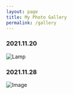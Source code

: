 ```yaml
---
layout: page
title: My Photo Gallery
permalink: /gallery
---
```

### 2021.11.20
![Lamp](../assets/img/testlogo.png)
### 2021.11.28
![Image](../assets/img/car.jpg)
